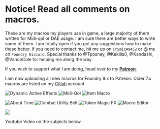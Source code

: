 # Notice! Read all comments on macros.

These are my macros my players use in game, a large majority of them written for Midi-qol or DAE usage. I am sure there are better ways to write some of them. I am totally open if you got any suggestions how to make these better. if you need to contact me, hit me up on `Crymic#9452` or @ me on `Foundry Discord`. Special thanks to @Tposney, @Kekilla0, @Kandashi, @VanceCole for helping me along the way.

If you wish to support what I am doing, head over to my **[Patreon](https://www.patreon.com/crymic)**.

I am now uploading all new macros for Foundry 8.x to Patreon. Older 7.x macros are listed on my [Gitlab](https://gitlab.com/crymic/foundry-vtt-macros) account.

![Dynamic Active Effects](https://img.shields.io/badge/Dynamic%20Active%20Effects-Required-red)
![Midi-Qol](https://img.shields.io/badge/Midi--Qol-Required-red)
![Item Macro](https://img.shields.io/badge/Item%20Macro-Recommended-lightgreen)

![About Time](https://img.shields.io/badge/About%20Time-Optional-lightgrey)
![Combat Utility Belt](https://img.shields.io/badge/Combat%20Utility%20Belt-Optional-lightgrey)
![Token Magic FX](https://img.shields.io/badge/Token%20Magic%20FX-Optional-lightgrey)
![Macro Editor](https://img.shields.io/badge/Macro%20Editor-Recommended-lightgreen)

[![](http://img.youtube.com/vi/nJbtWL83CKk/0.jpg)](http://www.youtube.com/watch?v=nJbtWL83CKk "Quick Macro Guide")
<div>Youtube Video on the subjects below.</div>
